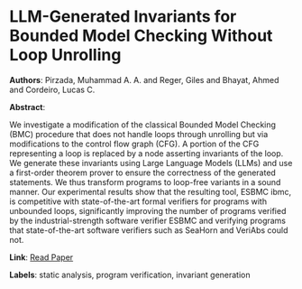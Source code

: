 # LLM-Generated Invariants for Bounded Model Checking Without Loop Unrolling

**Authors**: Pirzada, Muhammad A. A. and Reger, Giles and Bhayat, Ahmed and Cordeiro, Lucas C.

**Abstract**:

We investigate a modification of the classical Bounded Model Checking (BMC) procedure that does not handle loops through unrolling but via modifications to the control flow graph (CFG). A portion of the CFG representing a loop is replaced by a node asserting invariants of the loop. We generate these invariants using Large Language Models (LLMs) and use a first-order theorem prover to ensure the correctness of the generated statements. We thus transform programs to loop-free variants in a sound manner. Our experimental results show that the resulting tool, ESBMC ibmc, is competitive with state-of-the-art formal verifiers for programs with unbounded loops, significantly improving the number of programs verified by the industrial-strength software verifier ESBMC and verifying programs that state-of-the-art software verifiers such as SeaHorn and VeriAbs could not.

**Link**: [Read Paper](https://doi.org/10.1145/3691620.3695512)

**Labels**: static analysis, program verification, invariant generation
